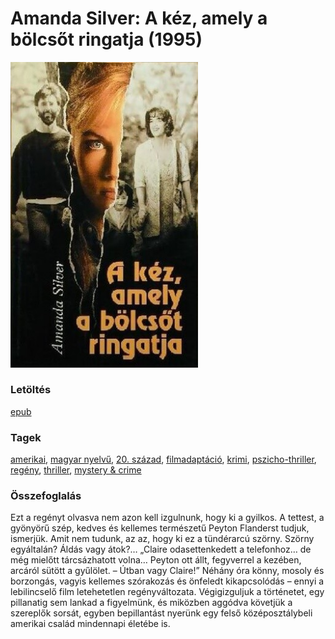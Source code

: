 # <a name="id_952">Amanda Silver: A kéz, amely a bölcsőt ringatja (1995)</a>
<img src="https://github.com/BercziSandor/calibre_lib/raw/main/main/Amanda%20Silver/A%20kez%2C%20amely%20a%20bolcsot%20ringatja%20%28952%29/cover.jpg" alt="cover" width="300"/>

### Letöltés
[epub](https://github.com/BercziSandor/calibre_lib/raw/main/main/Amanda%20Silver/A%20kez%2C%20amely%20a%20bolcsot%20ringatja%20%28952%29/A%20kez%2C%20amely%20a%20bolcsot%20ringatja%20-%20Amanda%20Silver.epub)

### Tagek
[amerikai](https://github.com/berczisandor/calibre_lib/blob/main/main/_tags/amerikai.md), [magyar nyelvű](https://github.com/berczisandor/calibre_lib/blob/main/main/_tags/magyar%20nyelv%c5%b1.md), [20. század](https://github.com/berczisandor/calibre_lib/blob/main/main/_tags/20.%20sz%c3%a1zad.md), [filmadaptáció](https://github.com/berczisandor/calibre_lib/blob/main/main/_tags/filmadapt%c3%a1ci%c3%b3.md), [krimi](https://github.com/berczisandor/calibre_lib/blob/main/main/_tags/krimi.md), [pszicho-thriller](https://github.com/berczisandor/calibre_lib/blob/main/main/_tags/pszicho-thriller.md), [regény](https://github.com/berczisandor/calibre_lib/blob/main/main/_tags/reg%c3%a9ny.md), [thriller](https://github.com/berczisandor/calibre_lib/blob/main/main/_tags/thriller.md), [mystery & crime](https://github.com/berczisandor/calibre_lib/blob/main/main/_tags/mystery%20%26%20crime.md)

### Összefoglalás
<div>
<p>Ezt a regényt olvasva nem azon kell izgulnunk, hogy ki a gyilkos. A tettest, a gyönyörű szép, kedves és kellemes természetű Peyton Flanderst tudjuk, ismerjük. Amit nem tudunk, az az, hogy ki ez a tündérarcú szörny. Szörny egyáltalán? Áldás vagy átok?… „Claire odasettenkedett a telefonhoz… de még mielőtt tárcsázhatott volna… Peyton ott állt, fegyverrel a kezében, arcáról sütött a gyűlölet. – Útban vagy Claire!” Néhány óra könny, mosoly és borzongás, vagyis kellemes szórakozás és önfeledt kikapcsolódás – ennyi a lebilincselő film letehetetlen regényváltozata. Végigizguljuk a történetet, egy pillanatig sem lankad a figyelmünk, és miközben aggódva követjük a szereplők sorsát, egyben bepillantást nyerünk egy felső középosztálybeli amerikai család mindennapi életébe is.</p></div>


